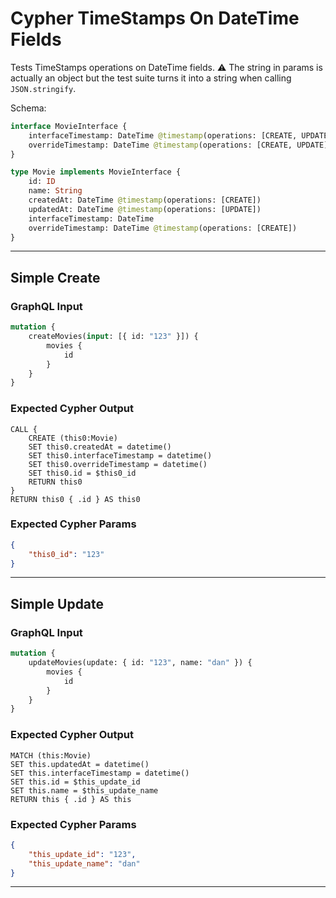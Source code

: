 # Cypher TimeStamps On DateTime Fields

Tests TimeStamps operations on DateTime fields. ⚠ The string in params is actually an object but the test suite turns it into a string when calling `JSON.stringify`.

Schema:

```graphql
interface MovieInterface {
    interfaceTimestamp: DateTime @timestamp(operations: [CREATE, UPDATE])
    overrideTimestamp: DateTime @timestamp(operations: [CREATE, UPDATE])
}

type Movie implements MovieInterface {
    id: ID
    name: String
    createdAt: DateTime @timestamp(operations: [CREATE])
    updatedAt: DateTime @timestamp(operations: [UPDATE])
    interfaceTimestamp: DateTime
    overrideTimestamp: DateTime @timestamp(operations: [CREATE])
}
```

---

## Simple Create

### GraphQL Input

```graphql
mutation {
    createMovies(input: [{ id: "123" }]) {
        movies {
            id
        }
    }
}
```

### Expected Cypher Output

```cypher
CALL {
    CREATE (this0:Movie)
    SET this0.createdAt = datetime()
    SET this0.interfaceTimestamp = datetime()
    SET this0.overrideTimestamp = datetime()
    SET this0.id = $this0_id
    RETURN this0
}
RETURN this0 { .id } AS this0
```

### Expected Cypher Params

```json
{
    "this0_id": "123"
}
```

---

## Simple Update

### GraphQL Input

```graphql
mutation {
    updateMovies(update: { id: "123", name: "dan" }) {
        movies {
            id
        }
    }
}
```

### Expected Cypher Output

```cypher
MATCH (this:Movie)
SET this.updatedAt = datetime()
SET this.interfaceTimestamp = datetime()
SET this.id = $this_update_id
SET this.name = $this_update_name
RETURN this { .id } AS this
```

### Expected Cypher Params

```json
{
    "this_update_id": "123",
    "this_update_name": "dan"
}
```

---
